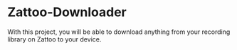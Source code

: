 # Zattoo-Downloader
With this project, you will be able to download anything from your recording library on Zattoo to your device.
